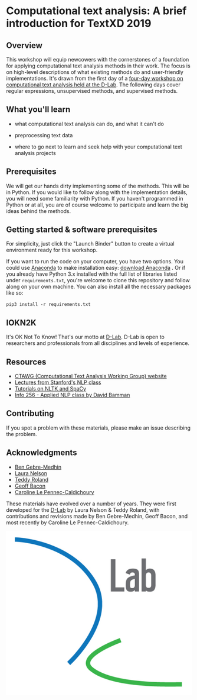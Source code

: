 # Computational text analysis: A brief introduction for TextXD 2019


## Overview

This workshop will equip newcowers with the cornerstones of a foundation for applying computational text analysis methods in their work. The focus is on high-level descriptions of what existing methods do and user-friendly implementations. It's drawn from the first day of a [four-day workshop on computational text analysis held at the D-Lab](https://github.com/dlab-berkeley/computational-text-analysis-spring-2019). The following days cover regular expressions, unsupervised methods, and supervised methods. 

## What you'll learn
* what computational text analysis can do, and what it can't do
* preprocessing text data

* where to go next to learn and seek help with your computational text analysis projects

## Prerequisites

We will get our hands dirty implementing some of the methods. This will be in Python. If you would like to follow along with the implementation details, you will need some familiarity with Python. If you haven't programmed in Python or at all, you are of course welcome to participate and learn the big ideas behind the methods.

## Getting started & software prerequisites

For simplicity, just click the "Launch Binder" button to create a virtual environment ready for this workshop. 

If you want to run the code on your computer, you have two options. You could use [Anaconda](https://www.anaconda.com/what-is-anaconda/) to make installation easy: [download Anaconda](https://www.anaconda.com/download/) . Or if you already have Python 3.x installed with the full list of libraries listed under `requirements.txt`, you're welcome to clone this repository and follow along on your own machine. You can also install all the necessary packages like so: 

```
pip3 install -r requirements.txt
```

## IOKN2K

It's OK Not To Know! That's our motto at [D-Lab](http://dlab.berkeley.edu/). D-Lab is open to researchers and professionals from all disciplines and levels of experience.

## Resources

* [CTAWG (Computational Text Analysis Working Group) website](http://dlabctawg.github.io)
* [Lectures from Stanford's NLP class](https://www.youtube.com/watch?v=nfoudtpBV68&list=PL6397E4B26D00A269)
* [Tutorials on NLTK and SpaCy](https://github.com/geoffbacon/nlp-with-nltk-spacy)
* [Info 256 - Applied NLP class by David Bamman](https://www.ischool.berkeley.edu/courses/info/256)

## Contributing

If you spot a problem with these materials, please make an issue describing the problem.

## Acknowledgments

* [Ben Gebre-Medhin](http://gebre-medhin.com)
* [Laura Nelson](http://www.lauraknelson.com)
* [Teddy Roland](https://teddyroland.com/about/)
* [Geoff Bacon](http://linguistics.berkeley.edu/~bacon/)
* [Caroline Le Pennec-Caldichoury](https://dlab.berkeley.edu/people/caroline-le-pennec)

These materials have evolved over a number of years. They were first developed for the [D-Lab](http://dlab.berkeley.edu) by Laura Nelson & Teddy Roland, with contributions and revisions made by Ben Gebre-Medhin, Geoff Bacon, and most recently by Caroline Le Pennec-Caldichoury.

![dlab logo](assets/logo.png)
